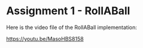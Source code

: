 # Assignment 1 - RollABall

Here is the video file of the RollABall implementation:

https://youtu.be/MasoHBS8158



